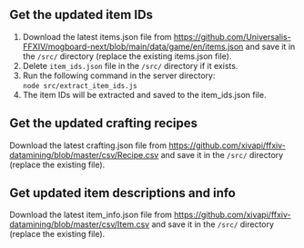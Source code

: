 ## Get the updated item IDs
1. Download the latest items.json file from https://github.com/Universalis-FFXIV/mogboard-next/blob/main/data/game/en/items.json and save it in the `/src/` directory (replace the existing items.json file).
2. Delete `item_ids.json` file in the `/src/` directory if it exists.
3. Run the following command in the server directory:  
    `node src/extract_item_ids.js`
4. The item IDs will be extracted and saved to the item_ids.json file.

## Get the updated crafting recipes

Download the latest crafting.json file from https://github.com/xivapi/ffxiv-datamining/blob/master/csv/Recipe.csv and save it in the `/src/` directory (replace the existing file).

## Get updated item descriptions and info

Download the latest item_info.json file from https://github.com/xivapi/ffxiv-datamining/blob/master/csv/Item.csv and save it in the `/src/` directory (replace the existing file).